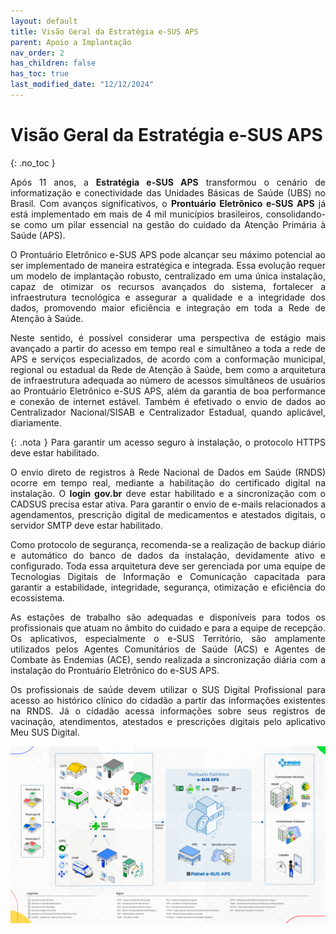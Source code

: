 ```yaml
---
layout: default
title: Visão Geral da Estratégia e-SUS APS
parent: Apoio a Implantação
nav_order: 2
has_children: false
has_toc: true
last_modified_date: "12/12/2024"
---
```


# Visão Geral da Estratégia e-SUS APS
{: .no_toc }

<head>
    <style>
        p{text-align:justify};
    </style>
</head>

Após 11 anos, a **Estratégia e-SUS APS** transformou o cenário de informatização e conectividade das Unidades Básicas de Saúde (UBS) no Brasil. Com avanços significativos, o **Prontuário Eletrônico e-SUS APS** já está implementado em mais de 4 mil municípios brasileiros, consolidando-se como um pilar essencial na gestão do cuidado da Atenção Primária à Saúde (APS).

O Prontuário Eletrônico e-SUS APS pode alcançar seu máximo potencial ao ser implementado de maneira estratégica e integrada. Essa evolução requer um modelo de implantação robusto, centralizado em uma única instalação, capaz de otimizar os recursos avançados do sistema, fortalecer a infraestrutura tecnológica e assegurar a qualidade e a integridade dos dados, promovendo maior eficiência e integração em toda a Rede de Atenção à Saúde.

Neste sentido, é possível considerar uma perspectiva de estágio mais avançado a partir do acesso em tempo real e simultâneo a toda a rede de APS e serviços especializados, de acordo com a conformação municipal, regional ou estadual da Rede de Atenção à Saúde, bem como a arquitetura de infraestrutura adequada ao número de acessos simultâneos de usuários ao Prontuário Eletrônico e-SUS APS, além da garantia de boa performance e conexão de internet estável. Também é efetivado o envio de dados ao Centralizador Nacional/SISAB e Centralizador Estadual, quando aplicável, diariamente.

{: .nota }
Para garantir um acesso seguro à instalação, o protocolo HTTPS deve estar habilitado. 

O envio direto de registros à Rede Nacional de Dados em Saúde (RNDS) ocorre em tempo real, mediante a habilitação do certificado digital na instalação. O **login gov.br** deve estar habilitado e a sincronização com o CADSUS precisa estar ativa. Para garantir o envio de e-mails relacionados a agendamentos, prescrição digital de medicamentos e atestados digitais, o servidor SMTP deve estar habilitado.

Como protocolo de segurança, recomenda-se a realização de backup diário e automático do banco de dados da instalação, devidamente ativo e configurado. Toda essa arquitetura deve ser gerenciada por uma equipe de Tecnologias Digitais de Informação e Comunicação capacitada para garantir a estabilidade, integridade, segurança, otimização e eficiência do ecossistema.

As estações de trabalho são adequadas e disponíveis para todos os profissionais que atuam no âmbito do cuidado e para a equipe de recepção. Os aplicativos, especialmente o e-SUS Território, são amplamente utilizados pelos Agentes Comunitários de Saúde (ACS) e Agentes de Combate às Endemias (ACE), sendo realizada a sincronização diária com a instalação do Prontuário Eletrônico do e-SUS APS.

Os profissionais de saúde devem utilizar o SUS Digital Profissional para acesso ao histórico clínico do cidadão a partir das informações existentes na RNDS. Já o cidadão acessa informações sobre seus registros de vacinação, atendimentos, atestados e prescrições digitais pelo aplicativo Meu SUS Digital.


![](media/cenarios.png)

